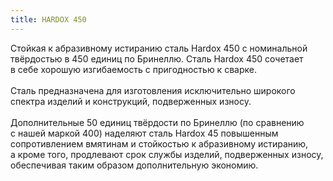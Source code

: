```yaml
---
title: HARDOX 450
---
```


Стойкая к абразивному истиранию сталь Hardox 450 с номинальной твёрдостью в 450 единиц по Бринеллю. Сталь Hardox 450 сочетает в себе хорошую изгибаемость с пригодностью к сварке.
\
\
Сталь предназначена для изготовления исключительно широкого спектра изделий и конструкций, подверженных износу.
\
\
Дополнительные 50 единиц твёрдости по Бринеллю (по сравнению с нашей маркой 400) наделяют сталь Hardox 45 повышенным сопротивлением вмятинам и стойкостью к абразивному истиранию, а кроме того, продлевают срок службы изделий, подверженных износу, обеспечивая таким образом дополнительную экономию.
